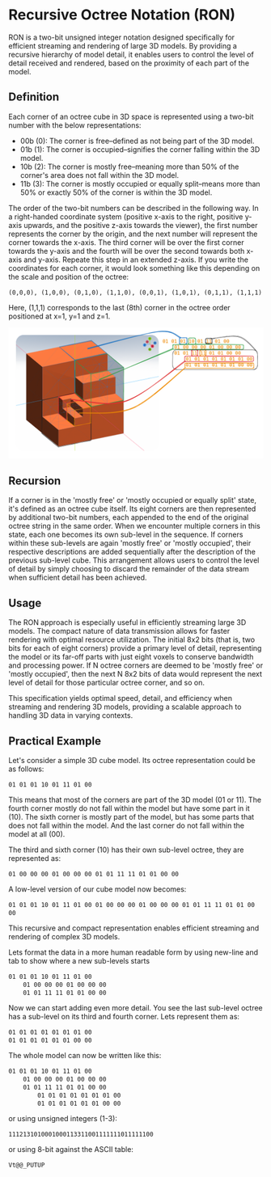 # Recursive Octree Notation (RON)

RON is a two-bit unsigned integer notation designed specifically for efficient streaming and rendering of large 3D models. By providing a recursive hierarchy of model detail, it enables users to control the level of detail received and rendered, based on the proximity of each part of the model.

## Definition
Each corner of an octree cube in 3D space is represented using a two-bit number with the below representations:

- 00b (0): The corner is free–defined as not being part of the 3D model.
- 01b (1): The corner is occupied–signifies the corner falling within the 3D model.
- 10b (2): The corner is mostly free–meaning more than 50% of the corner's area does not fall within the 3D model.
- 11b (3): The corner is mostly occupied or equally split–means more than 50% or exactly 50% of the corner is within the 3D model. 

The order of the two-bit numbers can be described in the following way. In a right-handed coordinate system (positive x-axis to the right, positive y-axis upwards, and the positive z-axis towards the viewer), the first number represents the corner by the origin, and the next number will represent the corner towards the x-axis. The third corner will be over the first corner towards the y-axis and the fourth will be over the second towards both x-axis and y-axis. Repeate this step in an extended z-axis. If you write the coordinates for each corner, it would look something like this depending on the scale and position of the octree:

    (0,0,0), (1,0,0), (0,1,0), (1,1,0), (0,0,1), (1,0,1), (0,1,1), (1,1,1)

Here, (1,1,1) corresponds to the last (8th) corner in the octree order positioned at x=1, y=1 and z=1.

![Visualize the Vt@@_PUTUP octree](Octree.png)

<div class="page"/>

## Recursion 
If a corner is in the 'mostly free' or 'mostly occupied or equally split' state, it's defined as an octree cube itself. Its eight corners are then represented by additional two-bit numbers, each appended to the end of the original octree string in the same order. When we encounter multiple corners in this state, each one becomes its own sub-level in the sequence. If corners within these sub-levels are again 'mostly free' or 'mostly occupied', their respective descriptions are added sequentially after the description of the previous sub-level cube. This arrangement allows users to control the level of detail by simply choosing to discard the remainder of the data stream when sufficient detail has been achieved.

## Usage 
The RON approach is especially useful in efficiently streaming large 3D models. The compact nature of data transmission allows for faster rendering with optimal resource utilization. The initial 8x2 bits (that is, two bits for each of eight corners) provide a primary level of detail, representing the model or its far-off parts with just eight voxels to conserve bandwidth and processing power. If N octree corners are deemed to be 'mostly free' or 'mostly occupied', then the next N 8x2 bits of data would represent the next level of detail for those particular octree corner, and so on.

This specification yields optimal speed, detail, and efficiency when streaming and rendering 3D models, providing a scalable approach to handling 3D data in varying contexts.

## Practical Example

Let's consider a simple 3D cube model. Its octree representation could be as follows:


    01 01 01 10 01 11 01 00

This means that most of the corners are part of the 3D model (01 or 11). The fourth corner mostly do not fall within the model but have some part in it (10). The sixth corner is mostly part of the model, but has some parts that does not fall within the model. And the last corner do not fall within the model at all (00).


The third and sixth corner (10) has their own sub-level octree, they are represented as:


    01 00 00 00 01 00 00 00 01 01 11 11 01 01 00 00


A low-level version of our cube model now becomes:


    01 01 01 10 01 11 01 00 01 00 00 00 01 00 00 00 01 01 11 11 01 01 00 00


This recursive and compact representation enables efficient streaming and rendering of complex 3D models.

<div class="page"/>

Lets format the data in a more human readable form by using new-line and tab to show where a new sub-levels starts


    01 01 01 10 01 11 01 00
        01 00 00 00 01 00 00 00
        01 01 11 11 01 01 00 00


Now we can start adding even more detail. You see the last sub-level octree has a sub-level on its third and fourth corner. Lets represent them as:


    01 01 01 01 01 01 01 00
    01 01 01 01 01 01 00 00


The whole model can now be written like this:


    01 01 01 10 01 11 01 00
        01 00 00 00 01 00 00 00
        01 01 11 11 01 01 00 00
            01 01 01 01 01 01 01 00
            01 01 01 01 01 01 00 00

or using unsigned integers (1-3):

    1112131010001000113311001111111011111100

or using 8-bit against the ASCII table:


    Vt@@_PUTUP
